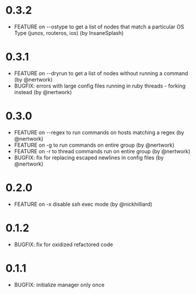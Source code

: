 # 0.3.2
- FEATURE on --ostype to get a list of nodes that match a particular OS Type (junos, routeros, ios) (by InsaneSplash)

# 0.3.1
- FEATURE on --dryrun to get a list of nodes without running a command (by @nertwork)
- BUGFIX: errors with large config files running in ruby threads - forking instead (by @nertwork)

# 0.3.0
- FEATURE on --regex to run commands on hosts matching a regex (by @nertwork)
- FEATURE on -g to run commands on entire group (by @nertwork)
- FEATURE on -r to thread commands run on entire group (by @nertwork)
- BUGFIX: fix for replacing escaped newlines in config files (by @nertwork)

# 0.2.0
- FEATURE on -x disable ssh exec mode (by @nickhilliard)

# 0.1.2
- BUGFIX: fix for oxidized refactored code

# 0.1.1
- BUGFIX: initialize manager only once
